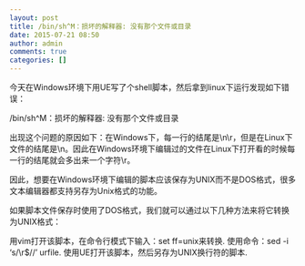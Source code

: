 ```yaml
---
layout: post
title: /bin/sh^M：损坏的解释器: 没有那个文件或目录
date: 2015-07-21 08:50
author: admin
comments: true
categories: []
---
```

今天在Windows环境下用UE写了个shell脚本，然后拿到linux下运行发现如下错误：

/bin/sh^M：损坏的解释器: 没有那个文件或目录

出现这个问题的原因如下：在Windows下，每一行的结尾是\n\r，但是在Linux下文件的结尾是\n。因此在Windows环境下编辑过的文件在Linux下打开看的时候每一行的结尾就会多出来一个字符\r。

因此，想要在Windows环境下编辑的脚本应该保存为UNIX而不是DOS格式，很多文本编辑器都支持另存为Unix格式的功能。

如果脚本文件保存时使用了DOS格式，我们就可以通过以下几种方法来将它转换为UNIX格式：

用vim打开该脚本，在命令行模式下输入：set ff=unix来转换.
使用命令：sed -i ‘s/\r$//’ urfile.
使用UE打开该脚本，然后另存为UNIX换行符的脚本.
